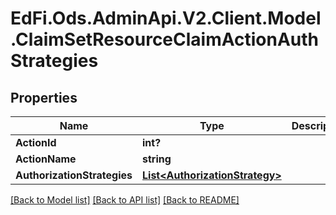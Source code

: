 # EdFi.Ods.AdminApi.V2.Client.Model.ClaimSetResourceClaimActionAuthStrategies

## Properties

Name | Type | Description | Notes
------------ | ------------- | ------------- | -------------
**ActionId** | **int?** |  | [optional] 
**ActionName** | **string** |  | [optional] 
**AuthorizationStrategies** | [**List&lt;AuthorizationStrategy&gt;**](AuthorizationStrategy.md) |  | [optional] 

[[Back to Model list]](../README.md#documentation-for-models) [[Back to API list]](../README.md#documentation-for-api-endpoints) [[Back to README]](../README.md)

